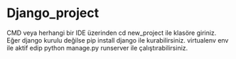 # Django_project

CMD veya herhangi bir IDE üzerinden cd new_project ile klasöre giriniz.
Eğer django kurulu değilse pip install django ile kurabilirsiniz.
virtualenv env ile aktif edip python manage.py runserver ile çalıştırabilirsiniz.
